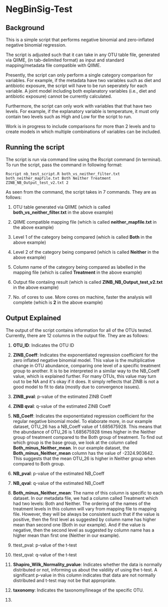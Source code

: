 # NegBinSig-Test

Background
------

This is a simple script that performs negative binomial and zero-inflated negative binomial regression.

The script is adjusted such that it can take in any OTU table file, generated via QIIME, (in tab-delimited format) as input and standard mapping/metadata file compatible with QIIME.

Presently, the script can only perform a single category comparison for variables. For example, if the metadata have two
variables such as diet and antibiotic exposure, the script will have to be run seperately for each variable. A joint model
including both explanatory variables (i.e., diet and antibiotic exposure) cannot be currently calculated.

Furthermore, the script can only work with variables that that have two levels. For example, if the 
explanatory variable is temperature, it must only contain two levels such as High and Low for the script to run. 

Work is in progress to include comparisons for more than 2 levels and to create models in which multiple combinations of 
variables can be included.

Running the script
------

The script is run via command line using the Rscript command (in terminal). To run the script, pass the command in following format:

```Rscript nb_test_script.R both_vs_neither_filter.txt both_neither_mapfile.txt Both Neither Treatment ZINB_NB_Output_test_v2.txt 2```

As seen from the command, the script takes in 7 commands. They are as follows:

1) OTU table generated via QIIME (which is called **both_vs_neither_filter.txt** in the above example)

2) QIIME compatible mapping file (which is called **neither_mapfile.txt** in the above example)

3) Level 1 of the category being compared (which is called **Both** in the above example)

4) Level 2 of the category being compared (which is called **Neither** in the above example)

5) Column name of the category being compared as labelled in the mapping file (which is called **Treatment** in the above example)

6) Output file contaiing result (which is called **ZINB_NB_Output_test_v2.txt** in the above example)

7) No. of cores to use. More cores on machine, faster the analysis will complete (which is **2** in the above example)

Output Explained
------

The output of the script contains information for all of the OTUs tested. Currently, there are 12 columns in the output file. They are as follows:

1) **OTU_ID**: Indicates the OTU ID

2) **ZINB_Coeff**: Indicates the exponentiated regression coefficient for the zero inflated negative binomial model. This value is the multiplicative change in OTU abundance, comparing one level of a specific treatment group to another. It is to be interpreted in a similar way to the NB_Coeff value, which is explained further. For many OTUs, this value may turn out to be NA and it's okay if it does. It simply reflects that ZINB is not a good model to fit to data (mostly due to convergence issues).

3) **ZINB_pval**: p-value of the estimated ZINB Coeff

4) **ZINB qval**: q-value of the estimated ZINB Coeff

5) **NB_Coeff**: Indicates the exponentiated regression coefficient for the regular negative binomial model. To elaborate more,
in our example dataset, OTU_26 has a NB_Coeff value of 1.685675928. This means that the abundance of OTU_26 is 1.685675928 times higher in the Neither group of treatment compared to the Both group of treatment. To find out which group is the base group, we look at the column called **Both_minus_Neither_mean**. In our example dataset, the **Both_minus_Neither_mean** column has the value of -2324.903642. This suggests that the mean OTU_26 is higher in Neither group when compared to Both group.

6) **NB_pval**: p-value of the estimated NB_Coeff

7) **NB_qval**: q-value of the estimated NB_Coeff

8) **Both_minus_Neither_mean**: The name of this column is specific to each dataset. In our metadata file, we had a column called Treatment which had two levels: Both and Neither. The ordering of the names of the treatment levels in this column will vary from mapping file to mapping file. However, they will be always be consistent such that if the value is positive, then the first level as suggested by column name has higher mean than second one (Both in our example). And if the value is negative, then the second level as suggested by column name has a higher mean than first one (Neither in our example).

9) ttest_pval: p-value of the t-test

10) ttest_qval: q-value of the t-test

11) **Shapiro_Wilk_Normality_pvalue**: Indicates whether the data is normally distributed or not, informing us about the valdiity of using the t-test. A significant p-value in this column indicates that data are not normally distributed and t-test may not be that appropriate. 

12) **taxonomy**: Indicates the taxonomy/lineage of the specific OTU.


3) 
